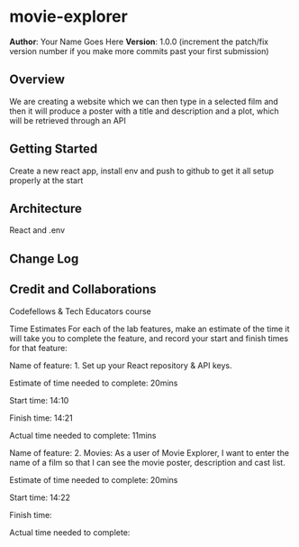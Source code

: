 # movie-explorer

**Author**: Your Name Goes Here
**Version**: 1.0.0 (increment the patch/fix version number if you make more commits past your first submission)

## Overview

We are creating a website which we can then type in a selected film and then it will produce a poster with a title and description and a plot, which will be retrieved through an API

## Getting Started

Create a new react app, install env and push to github to get it all setup properly at the start

## Architecture

React and .env

## Change Log

<!-- Use this area to document the iterative changes made to your application as each feature is successfully implemented. Use time stamps. Here's an example:

01-01-2001 4:59pm - Application now has a fully-functional express server, with a GET route for the location resource. -->

## Credit and Collaborations

Codefellows & Tech Educators course

Time Estimates
For each of the lab features, make an estimate of the time it will take you to complete the feature, and record your start and finish times for that feature:

Name of feature: 1. Set up your React repository & API keys.

Estimate of time needed to complete: 20mins

Start time: 14:10

Finish time: 14:21

Actual time needed to complete: 11mins

Name of feature: 2. Movies: As a user of Movie Explorer, I want to enter the name of a film so that I can see the movie poster, description and cast list.

Estimate of time needed to complete: 20mins

Start time: 14:22

Finish time:

Actual time needed to complete:
